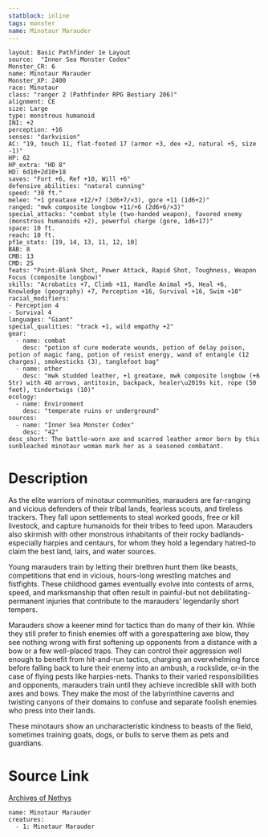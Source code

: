```yaml
---
statblock: inline
tags: monster
name: Minotaur Marauder
---
```

```statblock
layout: Basic Pathfinder 1e Layout
source:  "Inner Sea Monster Codex"
Monster_CR: 6
name: Minotaur Marauder
Monster_XP: 2400
race: Minotaur
class: "ranger 2 (Pathfinder RPG Bestiary 206)"
alignment: CE
size: Large
type: monstrous humanoid
INI: +2
perception: +16
senses: "darkvision"
AC: "19, touch 11, flat-footed 17 (armor +3, dex +2, natural +5, size -1)"
HP: 62
HP_extra: "HD 8"
HD: 6d10+2d10+18
saves: "Fort +6, Ref +10, Will +6"
defensive_abilities: "natural cunning"
speed: "30 ft."
melee: "+1 greataxe +12/+7 (3d6+7/×3), gore +11 (1d6+2)"
ranged: "mwk composite longbow +11/+6 (2d6+6/×3)"
special_attacks: "combat style (two-handed weapon), favored enemy (monstrous humanoids +2), powerful charge (gore, 1d6+17)"
space: 10 ft.
reach: 10 ft.
pf1e_stats: [19, 14, 13, 11, 12, 10]
BAB: 8
CMB: 13
CMD: 25
feats: "Point-Blank Shot, Power Attack, Rapid Shot, Toughness, Weapon Focus (composite longbow)"
skills: "Acrobatics +7, Climb +11, Handle Animal +5, Heal +6, Knowledge (geography) +7, Perception +16, Survival +16, Swim +10"
racial_modifiers:
- Perception 4
- Survival 4
languages: "Giant"
special_qualities: "track +1, wild empathy +2"
gear:
  - name: combat
    desc: "potion of cure moderate wounds, potion of delay poison, potion of magic fang, potion of resist energy, wand of entangle (12 charges), smokesticks (3), tanglefoot bag"
  - name: other
    desc: "mwk studded leather, +1 greataxe, mwk composite longbow (+6 Str) with 40 arrows, antitoxin, backpack, healer\u2019s kit, rope (50 feet), tindertwigs (10)"
ecology:
  - name: Environment
    desc: "temperate ruins or underground"
sources:
  - name: "Inner Sea Monster Codex"
    desc: "42"
desc_short: The battle-worn axe and scarred leather armor born by this sunbleached minotaur woman mark her as a seasoned combatant.
```
# Description
As the elite warriors of minotaur communities, marauders are far-ranging and vicious defenders of their tribal lands, fearless scouts, and tireless trackers. They fall upon settlements to steal worked goods, free or kill livestock, and capture humanoids for their tribes to feed upon. Marauders also skirmish with other monstrous inhabitants of their rocky badlands-especially harpies and centaurs, for whom they hold a legendary hatred-to claim the best land, lairs, and water sources.

Young marauders train by letting their brethren hunt them like beasts, competitions that end in vicious, hours-long wrestling matches and fistfights. These childhood games eventually evolve into contests of arms, speed, and marksmanship that often result in painful-but not debilitating-permanent injuries that contribute to the marauders’ legendarily short tempers.

Marauders show a keener mind for tactics than do many of their kin. While they still prefer to finish enemies off with a gorespattering axe blow, they see nothing wrong with first softening up opponents from a distance with a bow or a few well-placed traps. They can control their aggression well enough to benefit from hit-and-run tactics, charging an overwhelming force before falling back to lure their enemy into an ambush, a rockslide, or-in the case of flying pests like harpies-nets. Thanks to their varied responsibilities and opponents, marauders train until they achieve incredible skill with both axes and bows. They make the most of the labyrinthine caverns and twisting canyons of their domains to confuse and separate foolish enemies who press into their lands.

These minotaurs show an uncharacteristic kindness to beasts of the field, sometimes training goats, dogs, or bulls to serve them as pets and guardians.
# Source Link
[Archives of Nethys](https://aonprd.com/MonsterDisplay.aspx?ItemName=Minotaur%20Marauder)
```encounter-table
name: Minotaur Marauder
creatures:
  - 1: Minotaur Marauder
```

